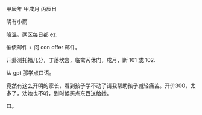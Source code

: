 甲辰年 甲戌月 丙辰日

阴有小雨

降温。两区每日都 ez.

催债邮件 + 问 con offer 邮件。

开卦测托福几分，丁落坎宫，临禽芮休门，戌月，断 101 或 102.

从 gpt 那学点口语。

竟然有这么开明的家长，看到孩子学不动了请我帮助孩子减轻痛苦。开价300，太多了，劝她也不听，到时候买点东西送给她。

口。